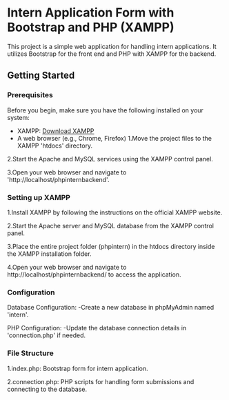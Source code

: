 # Intern Application Form with Bootstrap and PHP (XAMPP)

This project is a simple web application for handling intern applications. It utilizes Bootstrap for the front end and PHP with XAMPP for the backend.

## Getting Started

### Prerequisites

Before you begin, make sure you have the following installed on your system:

- XAMPP: [Download XAMPP](https://www.apachefriends.org/index.html)
- A web browser (e.g., Chrome, Firefox)
1.Move the project files to the XAMPP 'htdocs' directory.

2.Start the Apache and MySQL services using the XAMPP control panel.

3.Open your web browser and navigate to 'http://localhost/phpinternbackend'. 
### Setting up XAMPP
1.Install XAMPP by following the instructions on the official XAMPP website.

2.Start the Apache server and MySQL database from the XAMPP control panel.

3.Place the entire project folder (phpintern) in the htdocs directory inside the XAMPP installation folder.

4.Open your web browser and navigate to http://localhost/phpinternbackend/ to access the application.

### Configuration
Database Configuration:
-Create a new database in phpMyAdmin named 'intern'.

PHP Configuration:
-Update the database connection details in 'connection.php' if needed. 

### File Structure
1.index.php: Bootstrap form for intern application.

2.connection.php: PHP scripts for handling form submissions and connecting to the database.
